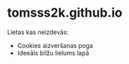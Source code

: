 # tomsss2k.github.io


Lietas kas neizdevās:
  - Cookies aizveršanas poga
  - Ideeāls bilžu lielums lapā
